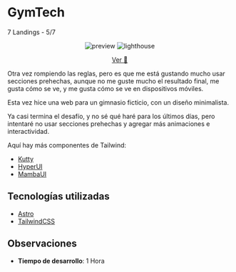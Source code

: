# GymTech

7 Landings - 5/7

<center>

![preview](https://i.imgur.com/w8ksgsK.png)
![lighthouse](https://i.imgur.com/js9mO1I.png)

[Ver 👀](https://ubiquitous-tarsier-018ed0.netlify.app/)

</center>

Otra vez rompiendo las reglas, pero es que me está gustando mucho usar secciones prehechas, aunque no me guste mucho el resultado final, me gusta cómo se ve, y me gusta cómo se ve en dispositivos móviles.

Esta vez hice una web para un gimnasio ficticio, con un diseño minimalista.

Ya casi termina el desafío, y no sé qué haré para los últimos días, pero intentaré no usar secciones prehechas y agregar más animaciones e interactividad.

Aquí hay más componentes de Tailwind:

- [Kutty](https://kutty.netlify.app/components/)
- [HyperUI](https://www.hyperui.dev/)
- [MambaUI](https://mambaui.com/components)


## Tecnologías utilizadas

- [Astro](https://astro.build/)
- [TailwindCSS](https://tailwindcss.com/)

## Observaciones

- **Tiempo de desarrollo**: 1 Hora
